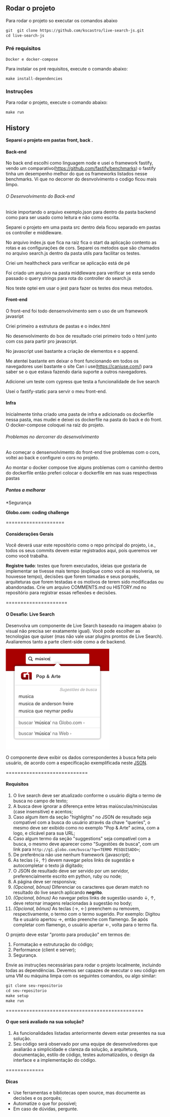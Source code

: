 ## Rodar o projeto

Para rodar o projeto so executar os comandos abaixo

```
git  git clone https://github.com/kscastro/live-search-js.git
cd live-search-js
```

### Pré requisitos

```
Docker e docker-compose
```

Para instalar os pré requisitos, execute o comando abaixo:  

```
make install-dependencies
```

### Instruções

Para rodar o projeto, execute o comando abaixo: 

```
make run
```


## History

**Separei o projeto em pastas front, back .**

#### Back-end

No back end escolhi como linguagem node e usei o framework fastify, vendo um comparativo(https://github.com/fastify/benchmarks) o fastify tinha um desempenho melhor do que os frameworks listados nesse benchmarks. Vi que no decorrer do desnvolvimento o codigo ficou mais limpo.

###### O Desenvolvimento do Back-end

Inicie importando o arquivo exemplo.json para dentro da pasta backend como para ser usado como leitura e não como escrita.

Separei o projeto em uma pasta src dentro dela ficou separado em pastas os controller e middleware.

No arquivo index.js que fica na raiz fica o start da aplicação contento as rotas e as configurações de cors. Separei os metodos que são chamados no arquivo search.js dentro da pasta utils para facilitar os testes.

Criei um healthcheck para verificar se aplicação está de pé

Foi criado um arquivo na pasta middleware para verificar se esta sendo passado o query strings para rota do controller do search.js

Nos teste optei em usar o jest para fazer os testes dos meus metodos.

#### Front-end

O front-end foi todo densenvolvimento sem o uso de um framework javasript

Criei primeiro a estrutura de pastas e o index.html 

No desenvolvimento do box de resultado criei primeiro todo o html junto com css para partir pro javascript.

No javascript usei bastante a criação de elementos e o append. 

Me atentei bastante em deixar o front funcionando em todos os navegadores usei bastante o site Can i use(https://caniuse.com/) para saber se o que estava fazendo daria suporte a outros navegadores.

Adicionei um teste com cypress que testa a funcionalidade de live search

Usei o fastify-static para servir o meu front-end.

#### Infra

Inicialmente tinha criado uma pasta de infra e adicionado os dockerfile nessa pasta, mas mudei e deixei os dockerfile na pasta do back e do front. O docker-compose coloquei na raiz do projeto.

###### Problemas no dercorrer do desenvolvimento

Ao começar o densenvolvimento do front-end tive problemas com o cors, voltei ao back e configurei o cors no projeto.

Ao montar o docker compose tive alguns problemas com o caminho dentro do dockerfile então preferi colocar o dockerfile em nas suas respectivas pastas

##### Pontos a melhorar
 *Segurança


**Globo.com: coding challenge**

====================
#### Considerações Gerais
Você deverá usar este repositório como o repo principal do projeto, i.e., todos os seus commits devem estar registrados aqui, pois queremos ver como você trabalha.

**Registre tudo**: testes que forem executados, ideias que gostaria de implementar se tivesse mais tempo (explique como você as resolveria, se houvesse tempo), decisões que forem tomadas e seus porquês, arquiteturas que forem testadas e os motivos de terem sido modificadas ou abandonadas. Crie um arquivo COMMENTS.md ou HISTORY.md no repositório para registrar essas reflexões e decisões.

=====================
#### O Desafio: Live Search

Desenvolva um componente de Live Search baseado na imagem abaixo (o visual não precisa ser exatamente igual). Você pode escolher as tecnologias que quiser (mas não vale usar plugins prontos de Live Search). Avaliaremos tanto a parte client-side como a de backend.

![Live Search](exemplo.png?raw=true)

O componente deve exibir os dados correspondentes à busca feita pelo usuário, de acordo com a especificação exemplificada neste [JSON](exemplo.json).

============================
#### Requisitos
1. O live search deve ser atualizado conforme o usuário digita o termo de busca no campo de texto;
2. A busca deve ignorar a diferença entre letras maiúsculas/minúsculas (case insensitive) e acentos;
3. Caso algum item da seção "highlights" no JSON de resultado seja compatível com a busca do usuário através da chave "queries", o mesmo deve ser exibido como no exemplo "Pop & Arte" acima, com a logo, e clicável para sua URL;
4. Caso algum termo da seção "suggestions" seja compatível com a busca, o mesmo deve aparecer como "Sugestões de busca", com um link para ```http://g1.globo.com/busca/?q=<TERMO PESQUISADO>```;
5. De preferência não use nenhum framework (javascript);
6. As teclas (↓, ↑) devem navegar pelos links de sugestão e autocompletar o texto já digitado;
7. O JSON de resultado deve ser servido por um servidor, preferencialmente escrito em python, ruby ou node;
8. A página deve ser responsiva;
9. *(Opcional, bônus)* Diferenciar os caracteres que deram match no resultado do live search aplicando **negrito**.
10. *(Opcional, bônus)* Ao navegar pelos links de sugestão usando ↓, ↑, deve retornar imagens relacionadas à sugestão no body; 
11. *(Opcional, bônus)* As teclas (→, ←) preenchem ou removem, respectivamente, o termo com o termo sugerido. Por exemplo: Digitou fla e usuário apertou →, então preenche com flamengo. Se após completar com flamengo, o usuário apertar ←, volta para o termo fla.


O projeto deve estar "pronto para produção" em termos de:

1. Formatação e estruturação do código;
2. Performance (client e server);
3. Segurança.

Envie as instruções necessárias para rodar o projeto localmente, incluindo todas as dependências. Devemos ser capazes de executar o seu código em uma VM ou máquina limpa com os seguintes comandos, ou algo similar:

```
git clone seu-repositorio
cd seu-repositorio
make setup
make run
```

===============================================
#### O que será avaliado na sua solução?

1. As funcionalidades listadas anteriormente devem estar presentes na sua solução.
2. Seu código será observado por uma equipe de desenvolvedores que avaliarão a simplicidade e clareza da solução, a arquitetura, documentação, estilo de código, testes automatizados, o design da interface e a implementação do código.

=============
#### Dicas

- Use ferramentas e bibliotecas open source, mas documente as decisões e os porquês;
- Automatize o que for possível;
- Em caso de dúvidas, pergunte.
